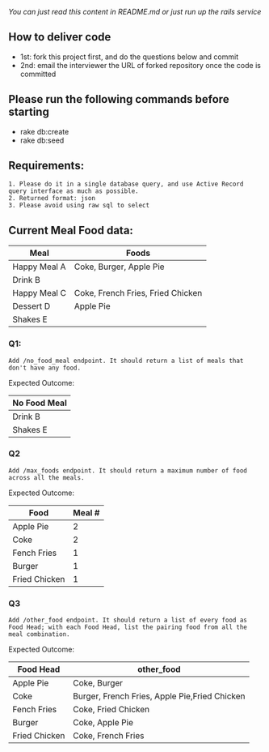 _You can just read this content in README.md or just run up the rails service_

## How to deliver code
* 1st: fork this project first, and do the questions below and commit
* 2nd: email the interviewer the URL of forked repository once the code is committed

## Please run the following commands before starting
* rake db:create
* rake db:seed

## Requirements:
    1. Please do it in a single database query, and use Active Record query interface as much as possible.
    2. Returned format: json
    3. Please avoid using raw sql to select

## Current Meal Food data:

|Meal          |Foods                                |
|--------------|-------------------------------------|
|Happy Meal A  |Coke, Burger, Apple Pie              |
|Drink B       |
|Happy Meal C  |Coke, French Fries, Fried Chicken    |
|Dessert D     |Apple Pie                            |
|Shakes E      |



### Q1:
	Add /no_food_meal endpoint. It should return a list of meals that don't have any food.

Expected Outcome:

|No Food Meal       |
|-------------------|
|Drink B            |
|Shakes E           |


### Q2
	Add /max_foods endpoint. It should return a maximum number of food across all the meals.

Expected Outcome:

|Food          |Meal #  |
|--------------|--------|
|Apple Pie     |2       |
|Coke          |2       |
|Fench Fries   |1       |
|Burger        |1       |
|Fried Chicken |1       |


### Q3
	Add /other_food endpoint. It should return a list of every food as Food Head; with each Food Head, list the pairing food from all the meal combination.

Expected Outcome:

|Food Head     |other_food                                   |
|--------------|---------------------------------------------|
|Apple Pie     |Coke, Burger                                 |
|Coke          |Burger, French Fries, Apple Pie,Fried Chicken|
|Fench Fries   |Coke, Fried Chicken                          |
|Burger        |Coke, Apple Pie                              |
|Fried Chicken |Coke, French Fries                           |
